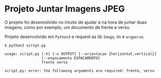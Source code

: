 # Projeto Juntar Imagens JPEG

O projeto foi desenvolvido no intuito de ajudar a na hora de juntar duas imagens, como por exemplo, um documento de frente e verso.

Projeto desenvolvido em `Python3` e request as lib `Image`, `OS` e `argparse`.

```commandline
$ python3 script.py 

usage: script.py [-h] [-o OUTPUT] [--orientacao {horizontal,vertical}]
                 [--espacamento ESPACAMENTO]
                 frente verso
                 
script.py: error: the following arguments are required: frente, verso
```